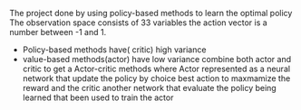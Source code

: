 

The project done by using policy-based methods to learn the optimal policy 
The observation space consists of 33 variables
the action vector is a number between -1 and 1.

-	Policy-based methods have( critic)  high variance
-	value-based methods(actor)  have  low variance
combine both actor and critic  to get a Actor-critic methods  where Actor represented as a neural network that update the policy by choice best action to maxmamize the reward  and the critic another network that evaluate the policy being learned  that been used to train the actor

